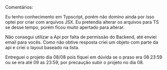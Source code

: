 
Comentários:

Eu tenho conhecimento em Typscript, porém não domino ainda por isso optei por criar com arquivos JSX. Eu pretendia alterar os arquivos para TS se desse tempo, porém ficou muito apertado para alterar.

Não consegui utilizar a Api por falta de permissão do Backend, até enviei email para vocês. Como não obtive resposta criei um objeto com parte da api e criei o layout baseado na lista.

Entreguei o projeto dia 08/08 pois fiquei em dúvida se o praso era 08 23:59 ou se era até 09 as 23:59, por precaução subir o projeto no dia 08.
